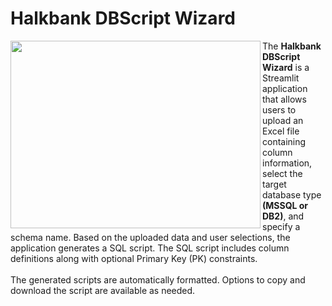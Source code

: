 # Halkbank DBScript Wizard

<img align="left"  width="400" height="300" src="https://github.com/erogluegemen/Halkbank-SQL-Generator/blob/main/halkbank_logo.png">


The <b>Halkbank DBScript Wizard</b> is a Streamlit application that allows users to upload an Excel file containing column information, select the target database type <b>(MSSQL or DB2)</b>, and specify a schema name. Based on the uploaded data and user selections, the application generates a SQL script. The SQL script includes column definitions along with optional Primary Key (PK) constraints.
<br>
<br>
The generated scripts are automatically formatted. Options to copy and download the script are available as needed.
